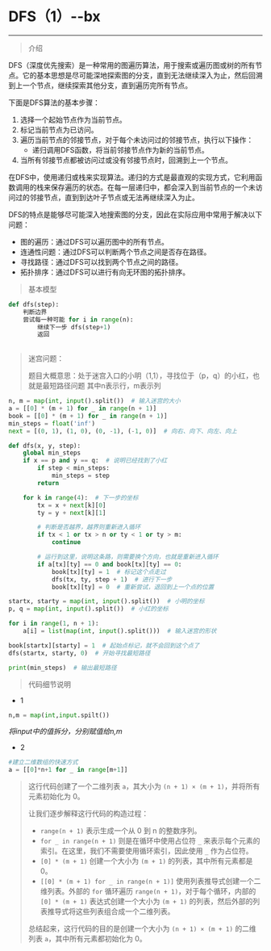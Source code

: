 # DFS（1）--bx

---

> 介绍

DFS（深度优先搜索）是一种常用的图遍历算法，用于搜索或遍历图或树的所有节点。它的基本思想是尽可能深地探索图的分支，直到无法继续深入为止，然后回溯到上一个节点，继续探索其他分支，直到遍历完所有节点。

下面是DFS算法的基本步骤：

1. 选择一个起始节点作为当前节点。
2. 标记当前节点为已访问。
3. 遍历当前节点的邻接节点，对于每个未访问过的邻接节点，执行以下操作：
   - 递归调用DFS函数，将当前邻接节点作为新的当前节点。
4. 当所有邻接节点都被访问过或没有邻接节点时，回溯到上一个节点。

在DFS中，使用递归或栈来实现算法。递归的方式是最直观的实现方式，它利用函数调用的栈来保存遍历的状态。在每一层递归中，都会深入到当前节点的一个未访问过的邻接节点，直到到达叶子节点或无法再继续深入为止。

DFS的特点是能够尽可能深入地搜索图的分支，因此在实际应用中常用于解决以下问题：

- 图的遍历：通过DFS可以遍历图中的所有节点。
- 连通性问题：通过DFS可以判断两个节点之间是否存在路径。
- 寻找路径：通过DFS可以找到两个节点之间的路径。
- 拓扑排序：通过DFS可以进行有向无环图的拓扑排序。



> 基本模型

```python
def dfs(step):
    判断边界
    尝试每一种可能 for i in range(n):
        继续下一步 dfs(step+1)
        返回
        
```



> 迷宫问题：
>
> 题目大概意思：处于迷宫入口的小明（1,1），寻找位于（p，q）的小红，也就是最短路径问题 其中n表示行，m表示列

```python
n, m = map(int, input().split())  # 输入迷宫的大小
a = [[0] * (m + 1) for _ in range(n + 1)]
book = [[0] * (m + 1) for _ in range(n + 1)]
min_steps = float('inf')
next = [(0, 1), (1, 0), (0, -1), (-1, 0)]  # 向右、向下、向左、向上

def dfs(x, y, step):
    global min_steps
    if x == p and y == q:  # 说明已经找到了小红
        if step < min_steps:
            min_steps = step
        return

    for k in range(4):  # 下一步的坐标
        tx = x + next[k][0]
        ty = y + next[k][1]

        # 判断是否越界，越界则重新进入循环
        if tx < 1 or tx > n or ty < 1 or ty > m:
            continue

        # 运行到这里，说明这条路，则需要换个方向，也就是重新进入循环
        if a[tx][ty] == 0 and book[tx][ty] == 0:
            book[tx][ty] = 1  # 标记这个点走过
            dfs(tx, ty, step + 1)  # 进行下一步
            book[tx][ty] = 0  # 重新尝试，退回到上一个点的位置

startx, starty = map(int, input().split())  # 小明的坐标
p, q = map(int, input().split())  # 小红的坐标

for i in range(1, n + 1):
    a[i] = list(map(int, input().split()))  # 输入迷宫的形状

book[startx][starty] = 1  # 起始点标记，就不会回到这个点了
dfs(startx, starty, 0)  # 开始寻找最短路径

print(min_steps)  # 输出最短路径
```



> 代码细节说明

- 1

```python
n,m = map(int,input.spilt())
```

*将input中的值拆分，分别赋值给n,m*

- 2

```python
#建立二维数组的快速方式
a = [[0]*n+1 for _ in range[m+1]]
```

> 这行代码创建了一个二维列表 `a`，其大小为 `(n + 1) × (m + 1)`，并将所有元素初始化为 0。
>
> 让我们逐步解释这行代码的构造过程：
>
> - `range(n + 1)` 表示生成一个从 0 到 n 的整数序列。
> - `for _ in range(n + 1)` 则是在循环中使用占位符 `_` 来表示每个元素的索引。在这里，我们不需要使用循环索引，因此使用 `_` 作为占位符。
> - `[0] * (m + 1)` 创建一个大小为 `(m + 1)` 的列表，其中所有元素都是 0。
> - `[[0] * (m + 1) for _ in range(n + 1)]` 使用列表推导式创建一个二维列表。外部的 `for` 循环遍历 `range(n + 1)`，对于每个循环，内部的 `[0] * (m + 1)` 表达式创建一个大小为 `(m + 1)` 的列表，然后外部的列表推导式将这些列表组合成一个二维列表。
>
> 总结起来，这行代码的目的是创建一个大小为 `(n + 1) × (m + 1)` 的二维列表 `a`，其中所有元素都初始化为 0。
